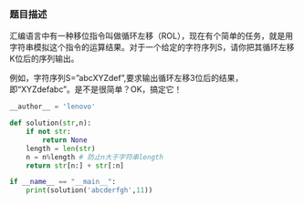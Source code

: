 ### 题目描述

汇编语言中有一种移位指令叫做循环左移（ROL），现在有个简单的任务，就是用字符串模拟这个指令的运算结果。对于一个给定的字符序列S，请你把其循环左移K位后的序列输出。

例如，字符序列S=”abcXYZdef”,要求输出循环左移3位后的结果，即“XYZdefabc”。是不是很简单？OK，搞定它！

```python
__author__ = 'lenovo'

def solution(str,n):
    if not str:
        return None
    length = len(str)
    n = n%length # 防止n大于字符串length
    return str[n:] + str[:n]

if __name__ == "__main__":
    print(solution('abcderfgh',11))
```

